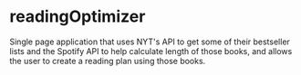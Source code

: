 # readingOptimizer
Single page application that uses NYT's API to get some of their bestseller lists and the Spotify API to help calculate length of those books, and allows the user to create a reading plan using those books.
